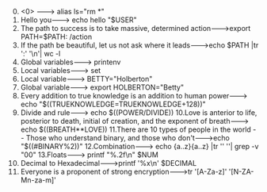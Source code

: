 0. <0> ---> alias ls="rm *"
1. Hello you---> echo hello "$USER"
2. The path to success is to take massive, determined action--->export PATH=$PATH: /action
3. If the path be beautiful, let us not ask where it leads--->echo $PATH |tr ':' '\n'| wc -l
4. Global variables---> printenv
5. Local variables---> set
6. Local variable---> BETTY="Holberton"
7. Global variable---> export HOLBERTON="Betty"
8. Every addition to true knowledge is an addition to human power---> echo "$((TRUEKNOWLEDGE=TRUEKNOWLEDGE+128))"
9. Divide and rule---> echo $((POWER/DIVIDE))
10.Love is anterior to life, posterior to death, initial of creation, and the exponent of breath---> echo $((BREATH**LOVE))
11.There are 10 types of people in the world -- Those who understand binary, and those who don't--->echo "$((#BINARY%2))"
12.Combination---> echo {a..z}{a..z} |tr '' ''| grep -v "00"
13.Floats---> printf "%.2f\n" $NUM
14. Decimal to Hexadecimal--->printf '%x\n' $DECIMAL
17. Everyone is a proponent of strong encryption--->tr '[A-Za-z]' '[N-ZA-Mn-za-m]'



